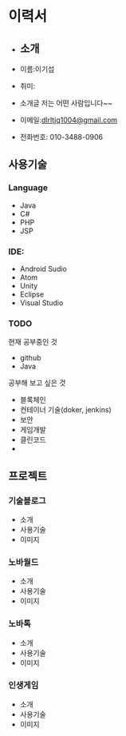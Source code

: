 # 이력서

+ ## 소개
+ 이름:이기섭
+ 취미: 

+ 소개글 저는 어떤 사람입니다~~

+ 이메일:dlrltjq1004@gmail.com
+ 전화번호: 010-3488-0906

## 사용기술

### Language
+ Java 
+ C# 
+ PHP 
+ JSP

### IDE: 
+ Android Sudio 
+ Atom
+ Unity
+ Eclipse 
+ Visual Studio

### TODO

현재 공부중인 것
+ github
+ Java


공부해 보고 싶은 것
+ 블록체인
+ 컨테이너 기술(doker, jenkins)
+ 보안
+ 게임개발
+ 클린코드
+ 



## 프로젝트

### 기술블로그

+ 소개
+ 사용기술
+ 이미지

### 노바월드

+ 소개
+ 사용기술
+ 이미지

### 노바톡

+ 소개
+ 사용기술
+ 이미지

### 인생게임

+ 소개
+ 사용기술
+ 이미지

